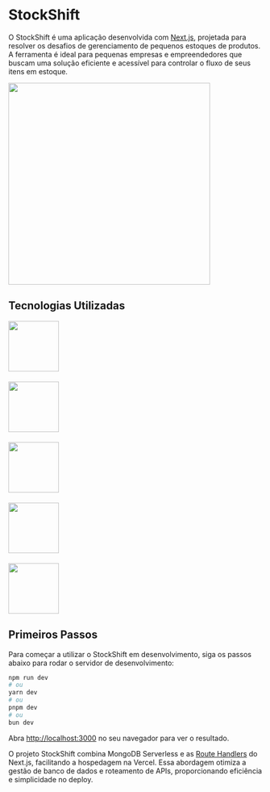 # StockShift

O StockShift é uma aplicação desenvolvida com [Next.js](https://nextjs.org/), projetada para resolver os desafios de gerenciamento de pequenos estoques de produtos. A ferramenta é ideal para pequenas empresas e empreendedores que buscam uma solução eficiente e acessível para controlar o fluxo de seus itens em estoque.

<img src="https://i.imgur.com/TtEkKMA.png" width="400"/>

## Tecnologias Utilizadas

<div style="display: flex; flex-direction: column; gap: 20px">
<a href="https://nextjs.org/">
    <img src="https://i.imgur.com/VYlsYev.png" width="100"/>
</a>
<a href="https://www.prisma.io/">
    <img src="https://i.imgur.com/MWawZiX.png" width="100"/>
</a>
<a href="https://www.mongodb.com/pt-br">
    <img src="https://i.imgur.com/YdvEb85.png" width="100"/>
</a>
<a href="https://ui.shadcn.com/">
    <img src="https://i.imgur.com/rGWZujA.png" width="100"/>
</a>
<a href="https://lucide.dev/">
    <img src="https://i.imgur.com/QHkMslx.png" width="100"/>
</a>
</div>

## Primeiros Passos

Para começar a utilizar o StockShift em desenvolvimento, siga os passos abaixo para rodar o servidor de desenvolvimento:

```bash
npm run dev
# ou
yarn dev
# ou
pnpm dev
# ou
bun dev
```

Abra [http://localhost:3000](http://localhost:3000) no seu navegador para ver o resultado.

O projeto StockShift combina MongoDB Serverless e as [Route Handlers](https://nextjs.org/docs/app/building-your-application/routing/route-handlers) do Next.js, facilitando a hospedagem na Vercel. Essa abordagem otimiza a gestão de banco de dados e roteamento de APIs, proporcionando eficiência e simplicidade no deploy.
